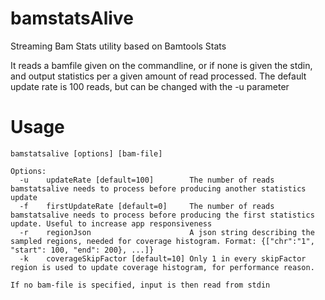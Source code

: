 bamstatsAlive
=============

Streaming Bam Stats utility based on Bamtools Stats

It reads a bamfile given on the commandline, or if none is given the stdin, and
output statistics per a given amount of read processed. The default update rate
is 100 reads, but can be changed with the -u parameter

Usage
=====

```
bamstatsalive [options] [bam-file]

Options:
  -u	updateRate [default=100]		The number of reads bamstatsalive needs to process before producing another statistics update
  -f	firstUpdateRate [default=0]		The number of reads bamstatsalive needs to process before producing the first statistics update. Useful to increase app responsiveness
  -r	regionJson	                    A json string describing the sampled regions, needed for coverage histogram. Format: {["chr":"1", "start": 100, "end": 200}, ...]}
  -k	coverageSkipFactor [default=10]	Only 1 in every skipFactor region is used to update coverage histogram, for performance reason.

If no bam-file is specified, input is then read from stdin
```
